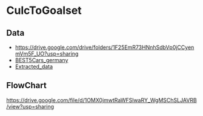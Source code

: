 # CulcToGoalset

## Data
- https://drive.google.com/drive/folders/1F25EmR73HNnhSdbVp0jCCyenmVm5F_UO?usp=sharing
- [BEST5Cars_germany](https://drive.google.com/file/d/1jJN30UYRVMkKLPNyoSrhrQnpL51ALcms/view?usp=sharing)
- [Extracted_data](https://drive.google.com/file/d/1d2iec1CPz-s5WyP1WrGVXZjcCjccTp8y/view?usp=sharing)

## FlowChart

https://drive.google.com/file/d/1OMX0jmwtRaWFSlwaRY_WgMSChSLJAVRB/view?usp=sharing
